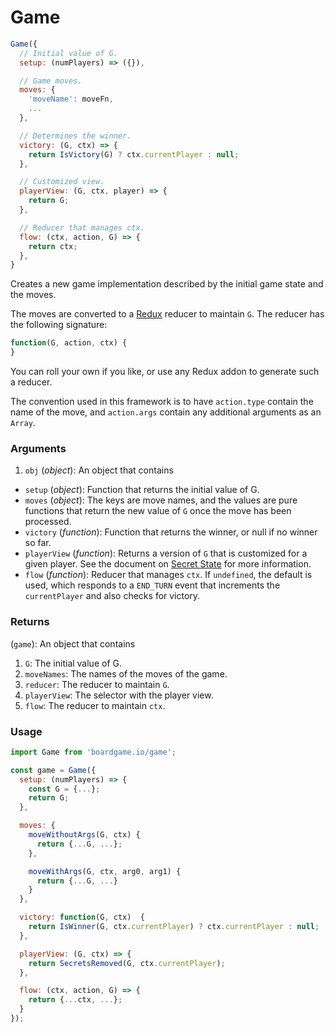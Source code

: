 # Game

```js
Game({
  // Initial value of G.
  setup: (numPlayers) => ({}),

  // Game moves.
  moves: {
    'moveName': moveFn,
    ...
  },

  // Determines the winner.
  victory: (G, ctx) => {
    return IsVictory(G) ? ctx.currentPlayer : null;
  },

  // Customized view.
  playerView: (G, ctx, player) => {
    return G;
  },

  // Reducer that manages ctx.
  flow: (ctx, action, G) => {
    return ctx;
  },
}
```

Creates a new game implementation described by the initial
game state and the moves.

The moves are converted to a [Redux](http://redux.js.org/docs/basics/Reducers.html) reducer to maintain `G`. The reducer has the following signature:

```js
function(G, action, ctx) {
}
```

You can roll your own if you like, or use any Redux
addon to generate such a reducer.

The convention used in this framework is to
have `action.type` contain the name of the move, and
`action.args` contain any additional arguments as an
`Array`.

### Arguments

1. `obj` (*object*): An object that contains

  - `setup` (*object*): Function that returns the initial value of G.
  - `moves` (*object*): The keys are move names, and the values
    are pure functions that return the new value of `G` once
    the move has been processed.
  - `victory` (*function*): Function that returns the winner, or null if no winner so far.
  - `playerView` (*function*): Returns a version of `G` that
    is customized for a given player. See the document on
    [Secret State](/secret-state) for more information.
  - `flow` (*function*): Reducer that manages `ctx`. If `undefined`,
    the default is used, which responds to a `END_TURN` event that
    increments the `currentPlayer` and also checks for victory.

### Returns

(`game`): An object that contains
1. `G`: The initial value of G.
2. `moveNames`: The names of the moves of the game.
3. `reducer`: The reducer to maintain `G`.
4. `playerView`: The selector with the player view.
5. `flow`: The reducer to maintain `ctx`.

### Usage

```js
import Game from 'boardgame.io/game';

const game = Game({
  setup: (numPlayers) => {
    const G = {...};
    return G;
  },

  moves: {
    moveWithoutArgs(G, ctx) {
      return {...G, ...};
    },

    moveWithArgs(G, ctx, arg0, arg1) {
      return {...G, ...}
    }
  },

  victory: function(G, ctx)  {
    return IsWinner(G, ctx.currentPlayer) ? ctx.currentPlayer : null;
  },

  playerView: (G, ctx) => {
    return SecretsRemoved(G, ctx.currentPlayer);
  },

  flow: (ctx, action, G) => {
    return {...ctx, ...};
  }
});
```
